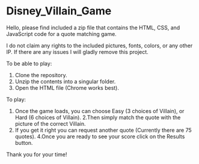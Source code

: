 # Disney_Villain_Game
Hello, please find included a zip file that contains the HTML, CSS, and JavaScript code for a quote matching game.

I do not claim any rights to the included pictures, fonts, colors, or any other IP. If there are any issues I will gladly remove this project.

To be able to play:
1. Clone the repository.
2. Unzip the contents into a singular folder.
3. Open the HTML file (Chrome works best).

To play:
1. Once the game loads, you can choose Easy (3 choices of Villain), or Hard (6 choices of Villain). 
2.Then simply match the quote with the picture of the correct Villain.
3. If you get it right you can request another quote (Currently there are 75 quotes).
4.Once you are ready to see your score click on the Results button.

Thank you for your time!
